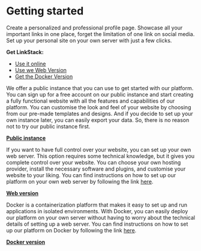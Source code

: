 # Getting started

Create a personalized and professional profile page. Showcase all your important links in one place, forget the limitation of one link on social media. Set up your personal site on your own server with just a few clicks.


**Get LinkStack:**

- [Use it online](https://linksta.cc)
- [Use we Web Version](https://linkstack.org/get-started)
- [Get the Docker Version](https://linkstack.org/docker)


We offer a public instance that you can use to get started with our platform. You can sign up for a free account on our public instance and start creating a fully functional website with all the features and capabilities of our platform. You can customise the look and feel of your website by choosing from our pre-made templates and designs. And if you decide to set up your own instance later, you can easily export your data. So, there is no reason not to try our public instance first.

[**Public instance**](https://linksta.cc)

If you want to have full control over your website, you can set up your own web server. This option requires some technical knowledge, but it gives you complete control over your website. You can choose your own hosting provider, install the necessary software and plugins, and customise your website to your liking. You can find instructions on how to set up our platform on your own web server by following the link [here](https://github.com/LinkStackOrg/LinkStack#readme).

[**Web version**](https://linkstack.org/get-started)

Docker is a containerization platform that makes it easy to set up and run applications in isolated environments. With Docker, you can easily deploy our platform on your own server without having to worry about the technical details of setting up a web server. You can find instructions on how to set up our platform on Docker by following the link [here](https://github.com/linkstackorg/linkstack-docker).

[**Docker version**](https://linkstack.org/docker)
